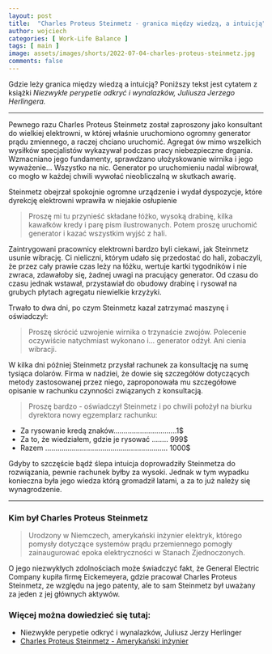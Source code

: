 ```yaml
---
layout: post
title:  "Charles Proteus Steinmetz - granica między wiedzą, a intuicją"
author: wojciech
categories: [ Work-Life Balance ]
tags: [ main ]
image: assets/images/shorts/2022-07-04-charles-proteus-steinmetz.jpg
comments: false
---
```


Gdzie leży granica między wiedzą a intuicją? Poniższy tekst jest cytatem z książki _Niezwykłe perypetie odkryć i
wynalazków, Juliusza Jerzego Herlingera._

***

Pewnego razu Charles Proteus Steinmetz został zaproszony jako konsultant do wielkiej elektrowni, w której właśnie
uruchomiono ogromny generator prądu zmiennego, a raczej chciano uruchomić. Agregat ów mimo wszelkich wysiłków
specjalistów wykazywał podczas pracy niebezpieczne drgania. Wzmacniano jego fundamenty, sprawdzano ułożyskowanie wirnika
i jego wyważenie... Wszystko na nic. Generator po uruchomieniu nadal wibrował, co mogło w każdej chwili wywołać
nieobliczalną w skutkach awarię.

Steinmetz obejrzał spokojnie ogromne urządzenie i wydał dyspozycje, które dyrekcję elektrowni wprawiła w niejakie
osłupienie

> Proszę mi tu przynieść składane łóżko, wysoką drabinę, kilka kawałków kredy i parę pism ilustrowanych. Potem proszę
> uruchomić generator i kazać wszystkim wyjść z hali.

Zaintrygowani pracownicy elektrowni bardzo byli ciekawi, jak Steinmetz usunie wibrację. Ci nieliczni, którym udało się
przedostać do hali, zobaczyli, że przez cały prawie czas leży na łóżku, wertuje kartki tygodników i nie zwraca,
zdawałoby się, żadnej uwagi na pracujący generator. Od czasu do czasu jednak wstawał, przystawiał do obudowy drabinę i
rysował na grubych płytach agregatu niewielkie krzyżyki.

Trwało to dwa dni, po czym Steinmetz kazał zatrzymać maszynę i oświadczył:
> Proszę skrócić uzwojenie wirnika o trzynaście zwojów.
> Polecenie oczywiście natychmiast wykonano i… generator odżył. Ani cienia wibracji.

W kilka dni później Steinmetz przysłał rachunek za konsultację na sumę tysiąca dolarów. Firma w nadziei, że dowie się
szczegółów dotyczących metody zastosowanej przez niego, zaproponowała mu szczegółowe opisanie w rachunku czynności
związanych z konsultacją.

> Proszę bardzo - oświadczył Steinmetz i po chwili położył na biurku dyrektora nowy egzemplarz rachunku:

* Za rysowanie kredą znaków...............................1$
* Za to, że wiedziałem, gdzie je rysować ........ 999$
* Razem ............................................................ 1000$

Gdyby to szczęście bądź ślepa intuicja doprowadziły Steinmetza do rozwiązania, pewnie rachunek byłby za wysoki. Jednak w
tym wypadku konieczna była jego wiedza którą gromadził latami, a za to już należy się wynagrodzenie.


***

### Kim był Charles Proteus Steinmetz

> Urodzony w Niemczech, amerykański inżynier elektryk, którego pomysły dotyczące systemów prądu przemiennego pomogły
> zainaugurować epoka elektryczności w Stanach Zjednoczonych.

O jego niezwykłych zdolnościach może świadczyć fakt, że General Electric Company kupiła firmę Eickemeyera, gdzie
pracował Charles Proteus Steinmetz, ze względu na jego patenty, ale to sam Steinmetz był uważany za jeden z jej głównych
aktywów.

### Więcej można dowiedzieć się tutaj:

- Niezwykłe perypetie odkryć i wynalazków, Juliusz Jerzy Herlinger
- [Charles Proteus Steinmetz - Amerykański inżynier](https://delphipages.live/pl/rozne/charles-proteus-steinmetz)






